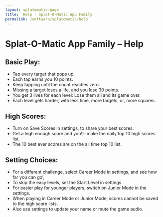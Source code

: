 ```yaml
---
layout: splatomatic-page
title:  Help - Splat-O-Matic App Family
permalink: /software/splatomatic/help
---
```


# Splat-O-Matic App Family – Help

## Basic Play:
- Tap every target that pops up.
- Each tap earns you 10 points.
- Keep tapping until the count reaches zero.
- Missing a target loses a life, and you lose 30 points.
- You get 3 lives for each level: Lose them all and its game over.
- Each level gets harder, with less time, more targets, or, more squares.

## High Scores:
- Turn on Save Scores in settings, to share your best scores.
- Get a high enough score and you\’ll make the daily top 10 high scores list.
- The 10 best ever scores are on the all time top 10 list.

## Setting Choices:
- For a different challenge, select Career Mode in settings, and see how far you can go’,
- To skip the easy levels, set the Start Level in settings.
- For easier play for younger players, switch on Junior Mode in the settings.
- When playing in Career Mode or Junior Mode, scores cannot be saved to the high score lists.
- Also use settings to update your name or mute the game audio.
